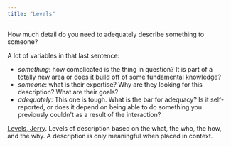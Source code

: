 ```yaml
---
title: "Levels"
---
```


How much detail do you need to adequately describe something to someone?

A lot of variables in that last sentence:

- *something*: how complicated is the thing in question? It is part of a totally new area or does it build off of some fundamental knowledge?
- *someone*: what is their expertise? Why are they looking for this description? What are their goals?
- *adequately*: This one is tough. What is the bar for adequacy? Is it self-reported, or does it depend on being able to do something you previously couldn't as a result of the interaction?

[Levels, Jerry](https://www.youtube.com/watch?v=AkXgIRN8Y3M&pp=ygUWc2VpbmZlbGQgYXZpY2lpIGxldmVscw%3D%3D). 
Levels of description based on the what, the who, the how, and the why. 
A description is only meaningful when placed in context.
